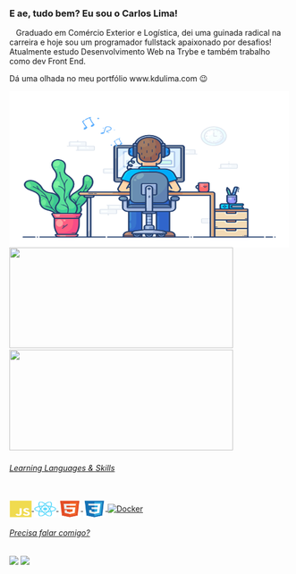 ### E ae, tudo bem? Eu sou o Carlos Lima!

<div>
  <div>
    <p>
      &nbsp;&nbsp;&nbsp;Graduado em Comércio Exterior e Logística, dei uma guinada radical na carreira e hoje sou um programador fullstack apaixonado por desafios!
      Atualmente estudo Desenvolvimento Web na Trybe e também trabalho como dev Front End.
    </p>
    <p>Dá uma olhada no meu portfólio <span>www.kdulima.com</span> 😉</p>
  </div>
  <img align="center" alt="GIF" src="https://github.com/Kdulima/Kdulima/blob/main/people-dev.gif" width="500" height="280" style="max-width: 100%;">
</div>

<div>
  <a href="https://github.com/Kdulima">
  <img height="180em" width="400em" src="https://github-readme-stats.vercel.app/api?username=Kdulima&show_icons=true&theme=dark&include_all_commits=true&count_private=true"/><img height="180em" width="400em" src="https://github-readme-stats.vercel.app/api/top-langs/?username=Kdulima&layout=compact&langs_count=7&theme=dark"/>
</div>
  
###### Learning Languages & Skills
<div style="display: inline_block"><br>
  <img align="center" alt="Js" height="30" width="40" src="https://raw.githubusercontent.com/devicons/devicon/master/icons/javascript/javascript-plain.svg">
  <img align="center" alt="React" height="30" width="40" src="https://raw.githubusercontent.com/devicons/devicon/master/icons/react/react-original.svg">
  <img align="center" alt="HTML" height="30" width="40" src="https://raw.githubusercontent.com/devicons/devicon/master/icons/html5/html5-original.svg">
  <img align="center" alt="CSS" height="30" width="40" src="https://raw.githubusercontent.com/devicons/devicon/master/icons/css3/css3-original.svg">
  <img align="center" alt="Docker" height="30" width="40" src="https://cdn.jsdelivr.net/gh/devicons/devicon/icons/docker/docker-original-wordmark.svg">
</div>
  
  ###### Precisa falar comigo?     

<div> 
 
  <a href = "mailto:carlosedu151@gmail.com"><img src="https://img.shields.io/badge/-Gmail-%23333?style=for-the-badge&logo=gmail&logoColor=white" target="_blank"></a>
  <a href="https://www.linkedin.com/in/carloslima90" target="_blank"><img src="https://img.shields.io/badge/-LinkedIn-%230077B5?style=for-the-badge&logo=linkedin&logoColor=white" target="_blank"></a> 
 </div>
  


